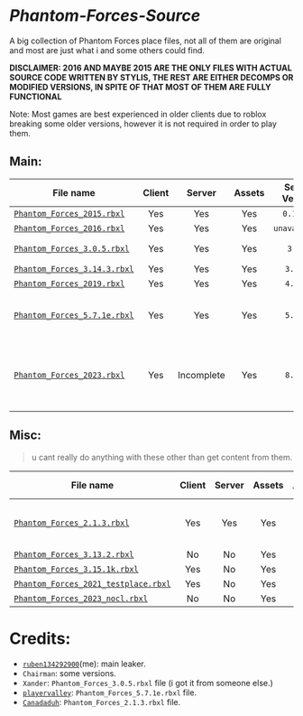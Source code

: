 # *Phantom-Forces-Source*

A big collection of Phantom Forces place files, not all of them are original and most are just what i and some others could find.

**DISCLAIMER: 2016 AND MAYBE 2015 ARE THE ONLY FILES WITH ACTUAL SOURCE CODE WRITTEN BY STYLIS, THE REST ARE EITHER DECOMPS OR MODIFIED VERSIONS, IN SPITE OF THAT MOST OF THEM ARE FULLY FUNCTIONAL**

Note: Most games are best experienced in older clients due to roblox breaking some older versions, however it is not required in order to play them.

## Main:

| File name | Client | Server | Assets | Server Version | Year | Note |
| --------- | :----: | :----: | :----: | :------------: | :--: | :--- |
| [`Phantom_Forces_2015.rbxl`](https://github.com/Iitozinnamon/Phantom-Forces-Source/blob/main/main/Phantom_Forces_2015.rbxl) | Yes | Yes | Yes | `0.14.4a` | 2015 |      |
| [`Phantom_Forces_2016.rbxl`](https://github.com/Iitozinnamon/Phantom-Forces-Source/raw/refs/heads/main/main/Phantom_Forces_2016.rbxl) | Yes | Yes | Yes | `unavailable` | 2016 |  |
| [`Phantom_Forces_3.0.5.rbxl`](https://github.com/Iitozinnamon/Phantom-Forces-Source/raw/refs/heads/main/main/Phantom_Forces_3.0.5.rbxl) | Yes | Yes | Yes | `3.0.5` | 2017 | Broken grenades. |
| [`Phantom_Forces_3.14.3.rbxl`](https://github.com/Iitozinnamon/Phantom-Forces-Source/raw/refs/heads/main/main/Phantom_Forces_3.14.3.rbxl) | Yes | Yes | Yes | `3.14.3` | 2018 |     |
| [`Phantom_Forces_2019.rbxl`](https://github.com/Iitozinnamon/Phantom-Forces-Source/raw/refs/heads/main/main/Phantom_Forces_2019.rbxl) | Yes | Yes | Yes | `4.7.1k` | 2019 |       |
| [`Phantom_Forces_5.7.1e.rbxl`](https://github.com/Iitozinnamon/Phantom-Forces-Source/raw/refs/heads/main/main/Phantom_Forces_5.7.1e.rbxl) | Yes | Yes | Yes | `5.7.1e` | 2022 | Kinda broken, might fix later. |
| [`Phantom_Forces_2023.rbxl`](https://github.com/Iitozinnamon/Phantom-Forces-Source/raw/refs/heads/main/main/Phantom_Forces_2023.rbxl) | Yes | Incomplete | Yes | `8.0.1f` | 2023 | Incomplete server and will be rebuilt eventually, decomp |

## Misc:

> u cant really do anything with these other than get content from them.

| File name | Client | Server | Assets | Server Version | Year | Note |
| --------- | :----: | :----: | :----: | :------------: | :--: | :--- |
| [`Phantom_Forces_2.1.3.rbxl`]() | Yes | Yes | Yes | `2.1.3` | 2017 | Extremely broken, unions dont port over correctly (https://github.com/Iitozinnamon/Phantom-Forces-Source/issues/3). |
| [`Phantom_Forces_3.13.2.rbxl`]() | No | No | Yes | `3.13.2` | 2018 | Decomp |
| [`Phantom_Forces_3.15.1k.rbxl`]() | Yes | No | Yes | `3.15.1k` | 2018 | Decomp |
| [`Phantom_Forces_2021_testplace.rbxl`]() | Yes | No | Yes | `5.6.1` | 2021 | Shitty decomp |
| [`Phantom_Forces_2023_nocl.rbxl`]() | No | No | Yes | `8.0.0m` | 2023 | Decomp |

# Credits:
- [`ruben134292900`](https://github.com/ruben134292900)(me): main leaker.
- `Chairman`: some versions.
- `Xander`: `Phantom_Forces_3.0.5.rbxl` file (i got it from someone else.)
- [`playervalley`](https://github.com/playervalley): `Phantom_Forces_5.7.1e.rbxl` file.
- [`Canadaduh`](https://github.com/Canadaduh): `Phantom_Forces_2.1.3.rbxl` file.
